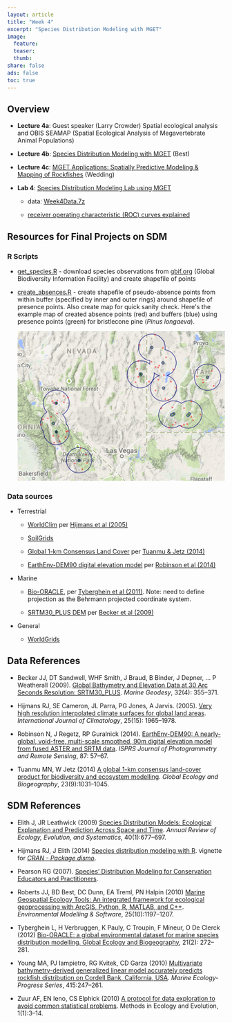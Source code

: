 ```yaml
---
layout: article
title: "Week 4"
excerpt: "Species Distribution Modeling with MGET"
image:
  feature:
  teaser:
  thumb:
share: false
ads: false
toc: true
---
```


## Overview

- **Lecture 4a**: Guest speaker (Larry Crowder) Spatial ecological analysis and OBIS SEAMAP (Spatial Ecological Analysis of Megavertebrate Animal Populations)

- **Lecture 4b**: [Species Distribution Modeling with MGET](https://purl.org/net/frew/ESM296/wk4/MGET_SDM.pdf) (Best)

- **Lecture 4c**: [MGET Applications: Spatially Predictive Modeling & Mapping of Rockfishes](https://purl.org/net/frew/ESM296/wk4/SppDistModelingLab.pdf) (Wedding)
    
- **Lab 4**: [Species Distribution Modeling Lab using MGET](https://purl.org/net/frew/ESM296/wk4/ESM296-4F_SppDistModelingGISLab.pdf)

    - data: [Week4Data.7z](https://purl.org/net/frew/ESM296/wk4/Week4Data.7z)
    
    - [receiver operating characteristic (ROC) curves explained](./roc.html)

## Resources for Final Projects on SDM

### R Scripts

- [get_species.R](https://github.com/ucsb-bren/esm296-4f/blob/gh-pages/wk4/get_species.R) - download species observations from [gbif.org]() (Global Biodiversity Information Facility) and create shapefile of points

- [create_absences.R](https://github.com/ucsb-bren/esm296-4f/blob/gh-pages/wk4/create_absences.R) - create shapefile of pseudo-absence points from within buffer (specified by inner and outer rings) around shapefile of presence points. Also create map for quick sanity check. Here's the example map of created absence points (red) and buffers (blue) using presence points (green) for bristlecone pine (_Pinus longaeva_).

    ![](./img/absence_Pinus_longaeva_map_cropped.png)

### Data sources

- Terrestrial

    - [WorldClim](http://www.worldclim.org) per [Hijmans et al (2005)](http://onlinelibrary.wiley.com/doi/10.1002/joc.1276/abstract)
    
    - [SoilGrids](http://www.soilgrids.org)

    - [Global 1-km Consensus Land Cover](http://www.earthenv.org/landcover.html) per [Tuanmu & Jetz (2014)](http://onlinelibrary.wiley.com/doi/10.1111/geb.12182/abstract)
      
    - [EarthEnv-DEM90 digital elevation model](http://www.earthenv.org/DEM.html) per [Robinson et al (2014)](http://www.sciencedirect.com/science/article/pii/S0924271613002360)
      

- Marine

    - [Bio-ORACLE](http://www.oracle.ugent.be), per [Tyberghein et al (2011)](https://purl.org/net/frew/ESM296/wk4/refs/Tyberghein_etal_2012.pdf). Note: need to define projection as the Behrmann projected coordinate system.
    
    - [SRTM30_PLUS DEM](http://topex.ucsd.edu/WWW_html/srtm30_plus.html) per [Becker et al (2009)](http://topex.ucsd.edu/sandwell/publications/124_MG_Becker.pdf)

- General

    - [WorldGrids](http://worldgrids.org/doku.php)

## Data References

- Becker JJ, DT Sandwell, WHF Smith, J Braud, B Binder, J Depner, … P Weatherall (2009). [Global Bathymetry and Elevation Data at 30 Arc Seconds Resolution: SRTM30_PLUS](http://topex.ucsd.edu/sandwell/publications/124_MG_Becker.pdf). _Marine Geodesy_, 32(4): 355–371.

- Hijmans RJ, SE Cameron, JL Parra, PG Jones, A Jarvis. (2005). [Very high resolution interpolated climate surfaces for global land areas](http://onlinelibrary.wiley.com/doi/10.1002/joc.1276/abstract). _International Journal of Climatology_, 25(15): 1965–1978.

- Robinson N, J Regetz, RP Guralnick (2014). [EarthEnv-DEM90: A nearly-global, void-free, multi-scale smoothed, 90m digital elevation model from fused ASTER and SRTM data](http://www.sciencedirect.com/science/article/pii/S0924271613002360). _ISPRS Journal of Photogrammetry and Remote Sensing_, 87: 57–67.

- Tuanmu MN, W Jetz (2014) [A global 1-km consensus land-cover product for biodiversity and ecosystem modelling](http://onlinelibrary.wiley.com/doi/10.1111/geb.12182/abstract). _Global Ecology and Biogeography_, 23(9):1031–1045.


## SDM References

- Elith J, JR Leathwick (2009) [Species Distribution Models: Ecological Explanation and Prediction Across Space and Time](https://purl.org/net/frew/ESM296/wk4/refs/Elith_Leathwick_2009.pdf). _Annual Review of Ecology, Evolution, and Systematics_, 40(1):677–697.

- Hijmans RJ, J Elith (2014) [Species distribution modeling with R](https://purl.org/net/frew/ESM296/wk4/refs/sdm.pdf). vignette for _[CRAN - Package dismo](http://cran.r-project.org/web/packages/dismo/index.html)_.

- Pearson RG (2007). [Species’ Distribution Modeling for Conservation Educators  and Practitioners](https://purl.org/net/frew/ESM296/wk4/refs/Pearson_2007.pdf).

- Roberts JJ, BD Best, DC Dunn, EA Treml, PN Halpin (2010) [Marine Geospatial Ecology Tools: An integrated framework for ecological geoprocessing with ArcGIS, Python, R, MATLAB, and C++](https://purl.org/net/frew/ESM296/wk4/refs/Roberts_etal_2010.pdf). _Environmental Modelling & Software_, 25(10):1197–1207.

- Tyberghein L, H Verbruggen, K Pauly, C Troupin, F Mineur, O De Clerck (2012) [Bio-ORACLE: a global environmental dataset for marine species distribution modelling. Global Ecology and Biogeography](http://onlinelibrary.wiley.com/doi/10.1111/j.1466-8238.2011.00656.x/full), 21(2): 272–281.

- Young MA, PJ Iampietro, RG Kvitek, CD Garza (2010) [Multivariate bathymetry-derived generalized linear model accurately predicts rockfish distribution on Cordell Bank, California, USA](https://purl.org/net/frew/ESM296/wk4/refs/Young_etal_2010.pdf). _Marine Ecology-Progress Series_, 415:247–261.

- Zuur AF, EN Ieno, CS Elphick (2010) [A protocol for data exploration to avoid common statistical problems](
https://purl.org/net/frew/ESM296/wk4/refs/Zuur_etal_2009.pdf). Methods in Ecology and Evolution, 1(1):3–14.

